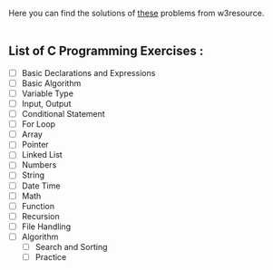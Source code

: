 Here you can find the solutions of [these](https://www.w3resource.com/c-programming-exercises/) problems from w3resource.<br><br>
## List of C Programming Exercises :

- [ ] Basic Declarations and Expressions<br>
- [ ] Basic Algorithm<br> 
- [ ] Variable Type<br>
- [ ] Input, Output<br>
- [ ] Conditional Statement<br>
- [ ] For Loop<br>
- [ ] Array<br>
- [ ] Pointer<br>
- [ ] Linked List<br>
- [ ] Numbers<br>
- [ ] String<br>
- [ ] Date Time<br>
- [ ] Math<br>
- [ ] Function<br>
- [ ] Recursion<br>
- [ ] File Handling<br>
- [ ] Algorithm<br>
    - [ ] Search and Sorting<br>
    - [ ] Practice<br>